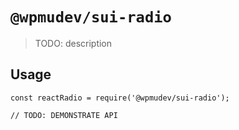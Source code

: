 # `@wpmudev/sui-radio`

> TODO: description

## Usage

```
const reactRadio = require('@wpmudev/sui-radio');

// TODO: DEMONSTRATE API
```
